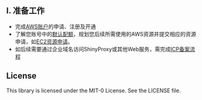 ## I. 准备工作

* 完成[AWS账户](https://www.amazonaws.cn/sign-up/)的申请、注册及开通
* 了解您账号中的[默认配额](https://docs.amazonaws.cn/general/latest/gr/aws-service-information.html)，规划您后续所需使用的AWS资源并提交相应的资源申请，如[EC2资源申请](https://docs.amazonaws.cn/AWSEC2/latest/UserGuide/ec2-resource-limits.html)。
* 如后续需要通过企业域名访问ShinyProxy或其他Web服务，需完成[ICP备案流程](https://www.amazonaws.cn/about-aws/china/faqs/?nc1=h_ls#icp)


## License

This library is licensed under the MIT-0 License. See the LICENSE file.

